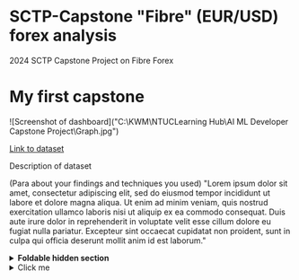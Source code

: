 # SCTP-Capstone "Fibre" (EUR/USD) forex analysis
2024 SCTP Capstone Project on Fibre Forex
# My first capstone

![Screenshot of dashboard]("C:\KWM\NTUCLearning Hub\AI ML Developer Capstone Project\Graph.jpg")

[Link to dataset](http://localhost:8888/files/Capstone%20Project/Forex.csv?_xsrf=2%7C7162a694%7Cc9dd77cf1061864d6ee2052886214fe6%7C1726742993)

Description of dataset

(Para about your findings and techniques you used) "Lorem ipsum dolor sit amet, consectetur adipiscing elit, sed do eiusmod tempor incididunt ut labore et dolore magna aliqua. Ut enim ad minim veniam, quis nostrud exercitation ullamco laboris nisi ut aliquip ex ea commodo consequat. Duis aute irure dolor in reprehenderit in voluptate velit esse cillum dolore eu fugiat nulla pariatur. Excepteur sint occaecat cupidatat non proident, sunt in culpa qui officia deserunt mollit anim id est laborum."

<details>
<summary><b>Foldable hidden section</b></summary>

Any folded content here. It requires an empty line just above it!

</details>


<details>
  <summary>Click me</summary>
  
  ### Heading
  1. Foo
  2. Bar
     * Baz
     * Qux

  ### Some Javascript
  
